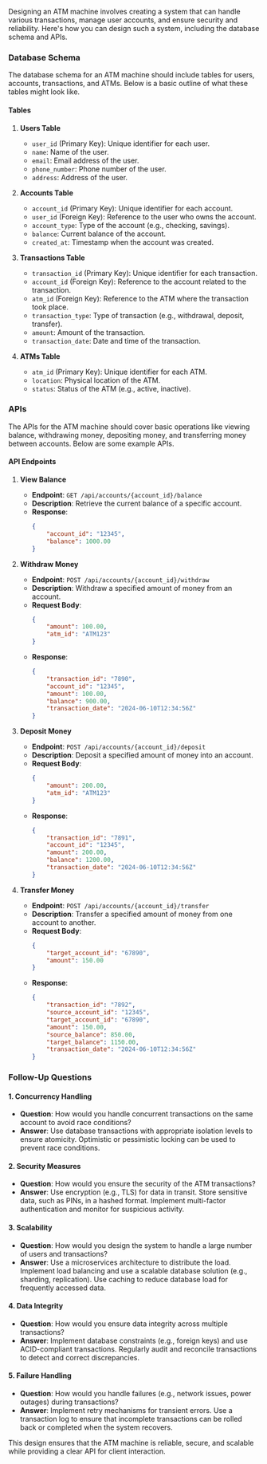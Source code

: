 Designing an ATM machine involves creating a system that can handle various transactions, manage user accounts, and ensure security and reliability. Here's how you can design such a system, including the database schema and APIs.

### Database Schema

The database schema for an ATM machine should include tables for users, accounts, transactions, and ATMs. Below is a basic outline of what these tables might look like.

#### Tables

1. **Users Table**
    - `user_id` (Primary Key): Unique identifier for each user.
    - `name`: Name of the user.
    - `email`: Email address of the user.
    - `phone_number`: Phone number of the user.
    - `address`: Address of the user.

2. **Accounts Table**
    - `account_id` (Primary Key): Unique identifier for each account.
    - `user_id` (Foreign Key): Reference to the user who owns the account.
    - `account_type`: Type of the account (e.g., checking, savings).
    - `balance`: Current balance of the account.
    - `created_at`: Timestamp when the account was created.

3. **Transactions Table**
    - `transaction_id` (Primary Key): Unique identifier for each transaction.
    - `account_id` (Foreign Key): Reference to the account related to the transaction.
    - `atm_id` (Foreign Key): Reference to the ATM where the transaction took place.
    - `transaction_type`: Type of transaction (e.g., withdrawal, deposit, transfer).
    - `amount`: Amount of the transaction.
    - `transaction_date`: Date and time of the transaction.

4. **ATMs Table**
    - `atm_id` (Primary Key): Unique identifier for each ATM.
    - `location`: Physical location of the ATM.
    - `status`: Status of the ATM (e.g., active, inactive).

### APIs

The APIs for the ATM machine should cover basic operations like viewing balance, withdrawing money, depositing money, and transferring money between accounts. Below are some example APIs.

#### API Endpoints

1. **View Balance**
    - **Endpoint**: `GET /api/accounts/{account_id}/balance`
    - **Description**: Retrieve the current balance of a specific account.
    - **Response**:
      ```json
      {
          "account_id": "12345",
          "balance": 1000.00
      }
      ```

2. **Withdraw Money**
    - **Endpoint**: `POST /api/accounts/{account_id}/withdraw`
    - **Description**: Withdraw a specified amount of money from an account.
    - **Request Body**:
      ```json
      {
          "amount": 100.00,
          "atm_id": "ATM123"
      }
      ```
    - **Response**:
      ```json
      {
          "transaction_id": "7890",
          "account_id": "12345",
          "amount": 100.00,
          "balance": 900.00,
          "transaction_date": "2024-06-10T12:34:56Z"
      }
      ```

3. **Deposit Money**
    - **Endpoint**: `POST /api/accounts/{account_id}/deposit`
    - **Description**: Deposit a specified amount of money into an account.
    - **Request Body**:
      ```json
      {
          "amount": 200.00,
          "atm_id": "ATM123"
      }
      ```
    - **Response**:
      ```json
      {
          "transaction_id": "7891",
          "account_id": "12345",
          "amount": 200.00,
          "balance": 1200.00,
          "transaction_date": "2024-06-10T12:34:56Z"
      }
      ```

4. **Transfer Money**
    - **Endpoint**: `POST /api/accounts/{account_id}/transfer`
    - **Description**: Transfer a specified amount of money from one account to another.
    - **Request Body**:
      ```json
      {
          "target_account_id": "67890",
          "amount": 150.00
      }
      ```
    - **Response**:
      ```json
      {
          "transaction_id": "7892",
          "source_account_id": "12345",
          "target_account_id": "67890",
          "amount": 150.00,
          "source_balance": 850.00,
          "target_balance": 1150.00,
          "transaction_date": "2024-06-10T12:34:56Z"
      }
      ```

### Follow-Up Questions

#### 1. **Concurrency Handling**
   - **Question**: How would you handle concurrent transactions on the same account to avoid race conditions?
   - **Answer**: Use database transactions with appropriate isolation levels to ensure atomicity. Optimistic or pessimistic locking can be used to prevent race conditions.

#### 2. **Security Measures**
   - **Question**: How would you ensure the security of the ATM transactions?
   - **Answer**: Use encryption (e.g., TLS) for data in transit. Store sensitive data, such as PINs, in a hashed format. Implement multi-factor authentication and monitor for suspicious activity.

#### 3. **Scalability**
   - **Question**: How would you design the system to handle a large number of users and transactions?
   - **Answer**: Use a microservices architecture to distribute the load. Implement load balancing and use a scalable database solution (e.g., sharding, replication). Use caching to reduce database load for frequently accessed data.

#### 4. **Data Integrity**
   - **Question**: How would you ensure data integrity across multiple transactions?
   - **Answer**: Implement database constraints (e.g., foreign keys) and use ACID-compliant transactions. Regularly audit and reconcile transactions to detect and correct discrepancies.

#### 5. **Failure Handling**
   - **Question**: How would you handle failures (e.g., network issues, power outages) during transactions?
   - **Answer**: Implement retry mechanisms for transient errors. Use a transaction log to ensure that incomplete transactions can be rolled back or completed when the system recovers.

This design ensures that the ATM machine is reliable, secure, and scalable while providing a clear API for client interaction.
